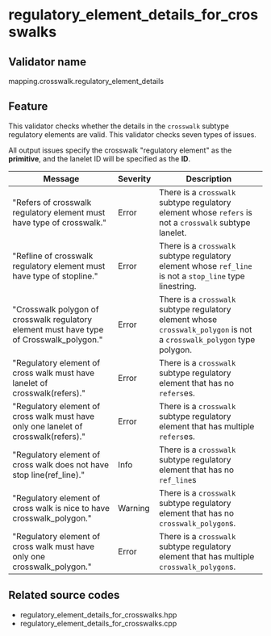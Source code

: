 # regulatory_element_details_for_crosswalks

## Validator name

mapping.crosswalk.regulatory_element_details

## Feature

This validator checks whether the details in the `crosswalk` subtype regulatory elements are valid.
This validator checks seven types of issues.

All output issues specify the crosswalk "regulatory element" as the **primitive**, and the lanelet ID will be specified as the **ID**.

| Message | Severity | Description |
| ------- | -------- | ----------- |
| "Refers of crosswalk regulatory element must have type of crosswalk." | Error | There is a `crosswalk` subtype regulatory element whose `refers` is not a `crosswalk` subtype lanelet. |
| "Refline of crosswalk regulatory element must have type of stopline." | Error | There is a `crosswalk` subtype regulatory element whose `ref_line` is not a `stop_line` type linestring. |
| "Crosswalk polygon of crosswalk regulatory element must have type of Crosswalk_polygon." | Error | There is a `crosswalk` subtype regulatory element whose `crosswalk_polygon` is not a `crosswalk_polygon` type polygon. |
| "Regulatory element of cross walk must have lanelet of crosswalk(refers)." | Error | There is a `crosswalk` subtype regulatory element that has no `refers`es. |
| "Regulatory element of cross walk must have only one lanelet of crosswalk(refers)." | Error | There is a `crosswalk` subtype regulatory element that has multiple `refers`es. |
| "Regulatory element of cross walk does not have stop line(ref_line)." | Info | There is a `crosswalk` subtype regulatory element that has no `ref_line`s |
| "Regulatory element of cross walk is nice to have crosswalk_polygon." | Warning | There is a `crosswalk` subtype regulatory element that has no `crosswalk_polygon`s. |
| "Regulatory element of cross walk must have only one crosswalk_polygon." | Error | There is a `crosswalk` subtype regulatory element that has multiple `crosswalk_polygon`s. |

## Related source codes

- regulatory_element_details_for_crosswalks.hpp
- regulatory_element_details_for_crosswalks.cpp
